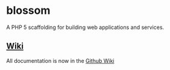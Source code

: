 blossom
=======

A PHP 5 scaffolding for building web applications and services.

## [Wiki](https://github.com/City-of-Bloomington/blossom/wiki)
All documentation is now in the [Github Wiki](https://github.com/City-of-Bloomington/blossom/wiki)